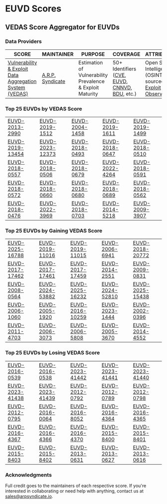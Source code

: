 
# EUVD Scores
## VEDAS Score Aggregator for EUVDs 

### Data Providers
| SCORE | MAINTAINER | PURPOSE | COVERAGE | ATTRIBUTION | FREQUENCY |
| ----- | ---------- | ------- | -------- | ----------- | --------- |
| [Vulnerability & Exploit Data Aggregation System (VEDAS)](https://vedas.arpsyndicate.io) | [A.R.P. Syndicate](https://www.arpsyndicate.io) | Estimation of Vulnerability Prevalence & Exploit Maturity | 50+ Identifiers ([CVE](https://github.com/ARPSyndicate/cve-scores), [EUVD](https://github.com/ARPSyndicate/euvd-scores), [CNNVD](https://github.com/ARPSyndicate/cnnvd-scores), [BDU](https://github.com/ARPSyndicate/bdu-scores), etc.) | Open Source Intelligence (OSINT) sourced from [Exploit Observer](https://www.exploit.observer) | 6-8 Hours |




<h3>Top 25 EUVDs by VEDAS Score</h3>

<table>
  <tr>
    <td><a href='https://vedas.arpsyndicate.io/?vuln=EUVD-2013-2990'>EUVD-2013-2990</a></td>
    <td><a href='https://vedas.arpsyndicate.io/?vuln=EUVD-2019-1512'>EUVD-2019-1512</a></td>
    <td><a href='https://vedas.arpsyndicate.io/?vuln=EUVD-2004-1458'>EUVD-2004-1458</a></td>
    <td><a href='https://vedas.arpsyndicate.io/?vuln=EUVD-2019-1611'>EUVD-2019-1611</a></td>
    <td><a href='https://vedas.arpsyndicate.io/?vuln=EUVD-2019-1499'>EUVD-2019-1499</a></td>
  </tr>
  <tr>
    <td><a href='https://vedas.arpsyndicate.io/?vuln=EUVD-2019-13454'>EUVD-2019-13454</a></td>
    <td><a href='https://vedas.arpsyndicate.io/?vuln=EUVD-2023-12373'>EUVD-2023-12373</a></td>
    <td><a href='https://vedas.arpsyndicate.io/?vuln=EUVD-2018-0493'>EUVD-2018-0493</a></td>
    <td><a href='https://vedas.arpsyndicate.io/?vuln=EUVD-2018-0647'>EUVD-2018-0647</a></td>
    <td><a href='https://vedas.arpsyndicate.io/?vuln=EUVD-2018-0510'>EUVD-2018-0510</a></td>
  </tr>
  <tr>
    <td><a href='https://vedas.arpsyndicate.io/?vuln=EUVD-2018-0557'>EUVD-2018-0557</a></td>
    <td><a href='https://vedas.arpsyndicate.io/?vuln=EUVD-2018-0506'>EUVD-2018-0506</a></td>
    <td><a href='https://vedas.arpsyndicate.io/?vuln=EUVD-2018-0679'>EUVD-2018-0679</a></td>
    <td><a href='https://vedas.arpsyndicate.io/?vuln=EUVD-2022-4264'>EUVD-2022-4264</a></td>
    <td><a href='https://vedas.arpsyndicate.io/?vuln=EUVD-2018-0591'>EUVD-2018-0591</a></td>
  </tr>
  <tr>
    <td><a href='https://vedas.arpsyndicate.io/?vuln=EUVD-2018-0572'>EUVD-2018-0572</a></td>
    <td><a href='https://vedas.arpsyndicate.io/?vuln=EUVD-2018-0660'>EUVD-2018-0660</a></td>
    <td><a href='https://vedas.arpsyndicate.io/?vuln=EUVD-2018-0680'>EUVD-2018-0680</a></td>
    <td><a href='https://vedas.arpsyndicate.io/?vuln=EUVD-2018-0689'>EUVD-2018-0689</a></td>
    <td><a href='https://vedas.arpsyndicate.io/?vuln=EUVD-2018-0562'>EUVD-2018-0562</a></td>
  </tr>
  <tr>
    <td><a href='https://vedas.arpsyndicate.io/?vuln=EUVD-2018-0476'>EUVD-2018-0476</a></td>
    <td><a href='https://vedas.arpsyndicate.io/?vuln=EUVD-2022-3969'>EUVD-2022-3969</a></td>
    <td><a href='https://vedas.arpsyndicate.io/?vuln=EUVD-2018-0703'>EUVD-2018-0703</a></td>
    <td><a href='https://vedas.arpsyndicate.io/?vuln=EUVD-2014-5218'>EUVD-2014-5218</a></td>
    <td><a href='https://vedas.arpsyndicate.io/?vuln=EUVD-2009-3907'>EUVD-2009-3907</a></td>
  </tr>
</table>


<h3>Top 25 EUVDs by Gaining VEDAS Score</h3>

<table>
  <tr>
    <td><a href='https://vedas.arpsyndicate.io/?vuln=EUVD-2025-16788'>EUVD-2025-16788</a></td>
    <td><a href='https://vedas.arpsyndicate.io/?vuln=EUVD-2019-11016'>EUVD-2019-11016</a></td>
    <td><a href='https://vedas.arpsyndicate.io/?vuln=EUVD-2019-11015'>EUVD-2019-11015</a></td>
    <td><a href='https://vedas.arpsyndicate.io/?vuln=EUVD-2006-6941'>EUVD-2006-6941</a></td>
    <td><a href='https://vedas.arpsyndicate.io/?vuln=EUVD-2018-20772'>EUVD-2018-20772</a></td>
  </tr>
  <tr>
    <td><a href='https://vedas.arpsyndicate.io/?vuln=EUVD-2017-17462'>EUVD-2017-17462</a></td>
    <td><a href='https://vedas.arpsyndicate.io/?vuln=EUVD-2017-17461'>EUVD-2017-17461</a></td>
    <td><a href='https://vedas.arpsyndicate.io/?vuln=EUVD-2017-17459'>EUVD-2017-17459</a></td>
    <td><a href='https://vedas.arpsyndicate.io/?vuln=EUVD-2014-2551'>EUVD-2014-2551</a></td>
    <td><a href='https://vedas.arpsyndicate.io/?vuln=EUVD-2009-0831'>EUVD-2009-0831</a></td>
  </tr>
  <tr>
    <td><a href='https://vedas.arpsyndicate.io/?vuln=EUVD-2008-0564'>EUVD-2008-0564</a></td>
    <td><a href='https://vedas.arpsyndicate.io/?vuln=EUVD-2024-53882'>EUVD-2024-53882</a></td>
    <td><a href='https://vedas.arpsyndicate.io/?vuln=EUVD-2025-16232'>EUVD-2025-16232</a></td>
    <td><a href='https://vedas.arpsyndicate.io/?vuln=EUVD-2024-52810'>EUVD-2024-52810</a></td>
    <td><a href='https://vedas.arpsyndicate.io/?vuln=EUVD-2025-15438'>EUVD-2025-15438</a></td>
  </tr>
  <tr>
    <td><a href='https://vedas.arpsyndicate.io/?vuln=EUVD-2006-1060'>EUVD-2006-1060</a></td>
    <td><a href='https://vedas.arpsyndicate.io/?vuln=EUVD-2005-1920'>EUVD-2005-1920</a></td>
    <td><a href='https://vedas.arpsyndicate.io/?vuln=EUVD-2016-10259'>EUVD-2016-10259</a></td>
    <td><a href='https://vedas.arpsyndicate.io/?vuln=EUVD-2023-1444'>EUVD-2023-1444</a></td>
    <td><a href='https://vedas.arpsyndicate.io/?vuln=EUVD-2002-0396'>EUVD-2002-0396</a></td>
  </tr>
  <tr>
    <td><a href='https://vedas.arpsyndicate.io/?vuln=EUVD-2011-4703'>EUVD-2011-4703</a></td>
    <td><a href='https://vedas.arpsyndicate.io/?vuln=EUVD-2006-3073'>EUVD-2006-3073</a></td>
    <td><a href='https://vedas.arpsyndicate.io/?vuln=EUVD-2006-5808'>EUVD-2006-5808</a></td>
    <td><a href='https://vedas.arpsyndicate.io/?vuln=EUVD-2005-3670'>EUVD-2005-3670</a></td>
    <td><a href='https://vedas.arpsyndicate.io/?vuln=EUVD-2014-4552'>EUVD-2014-4552</a></td>
  </tr>
</table>


<h3>Top 25 EUVDs by Losing VEDAS Score</h3>

<table>
  <tr>
    <td><a href='https://vedas.arpsyndicate.io/?vuln=EUVD-2016-0539'>EUVD-2016-0539</a></td>
    <td><a href='https://vedas.arpsyndicate.io/?vuln=EUVD-2016-0538'>EUVD-2016-0538</a></td>
    <td><a href='https://vedas.arpsyndicate.io/?vuln=EUVD-2023-41442'>EUVD-2023-41442</a></td>
    <td><a href='https://vedas.arpsyndicate.io/?vuln=EUVD-2023-41441'>EUVD-2023-41441</a></td>
    <td><a href='https://vedas.arpsyndicate.io/?vuln=EUVD-2023-41440'>EUVD-2023-41440</a></td>
  </tr>
  <tr>
    <td><a href='https://vedas.arpsyndicate.io/?vuln=EUVD-2023-41438'>EUVD-2023-41438</a></td>
    <td><a href='https://vedas.arpsyndicate.io/?vuln=EUVD-2023-41439'>EUVD-2023-41439</a></td>
    <td><a href='https://vedas.arpsyndicate.io/?vuln=EUVD-2012-0792'>EUVD-2012-0792</a></td>
    <td><a href='https://vedas.arpsyndicate.io/?vuln=EUVD-2012-0789'>EUVD-2012-0789</a></td>
    <td><a href='https://vedas.arpsyndicate.io/?vuln=EUVD-2012-0798'>EUVD-2012-0798</a></td>
  </tr>
  <tr>
    <td><a href='https://vedas.arpsyndicate.io/?vuln=EUVD-2012-0795'>EUVD-2012-0795</a></td>
    <td><a href='https://vedas.arpsyndicate.io/?vuln=EUVD-2016-0064'>EUVD-2016-0064</a></td>
    <td><a href='https://vedas.arpsyndicate.io/?vuln=EUVD-2016-8052'>EUVD-2016-8052</a></td>
    <td><a href='https://vedas.arpsyndicate.io/?vuln=EUVD-2016-4364'>EUVD-2016-4364</a></td>
    <td><a href='https://vedas.arpsyndicate.io/?vuln=EUVD-2016-4365'>EUVD-2016-4365</a></td>
  </tr>
  <tr>
    <td><a href='https://vedas.arpsyndicate.io/?vuln=EUVD-2016-4367'>EUVD-2016-4367</a></td>
    <td><a href='https://vedas.arpsyndicate.io/?vuln=EUVD-2016-4366'>EUVD-2016-4366</a></td>
    <td><a href='https://vedas.arpsyndicate.io/?vuln=EUVD-2016-4370'>EUVD-2016-4370</a></td>
    <td><a href='https://vedas.arpsyndicate.io/?vuln=EUVD-2015-8400'>EUVD-2015-8400</a></td>
    <td><a href='https://vedas.arpsyndicate.io/?vuln=EUVD-2015-8401'>EUVD-2015-8401</a></td>
  </tr>
  <tr>
    <td><a href='https://vedas.arpsyndicate.io/?vuln=EUVD-2015-8403'>EUVD-2015-8403</a></td>
    <td><a href='https://vedas.arpsyndicate.io/?vuln=EUVD-2015-8402'>EUVD-2015-8402</a></td>
    <td><a href='https://vedas.arpsyndicate.io/?vuln=EUVD-2013-0631'>EUVD-2013-0631</a></td>
    <td><a href='https://vedas.arpsyndicate.io/?vuln=EUVD-2013-0627'>EUVD-2013-0627</a></td>
    <td><a href='https://vedas.arpsyndicate.io/?vuln=EUVD-2013-0616'>EUVD-2013-0616</a></td>
  </tr>
</table>



### Acknowledgments
Full credit goes to the maintainers of each respective score.
If you're interested in collaborating or need help with anything, contact us at [sales@arpsyndicate.io](mailto:sales@arpsyndicate.io).
